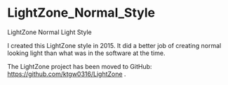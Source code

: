 # LightZone_Normal_Style
LightZone Normal Light Style

I created this LightZone style in 2015. It did a better job of creating normal looking light than what was in the software at the time.

The LightZone project has been moved to GitHub: https://github.com/ktgw0316/LightZone .
